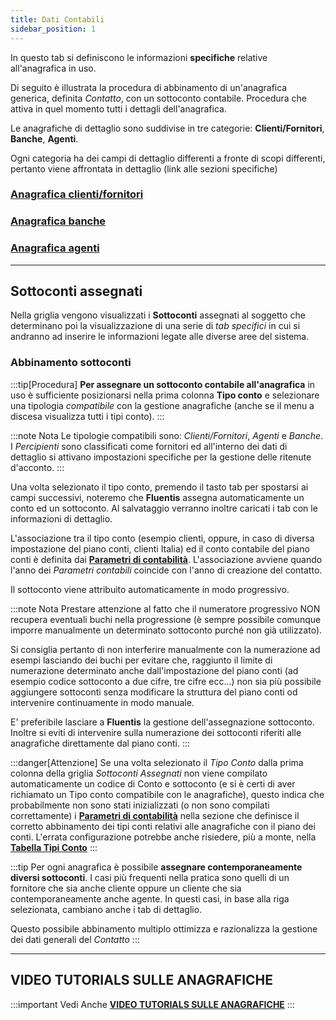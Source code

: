 ```yaml
---
title: Dati Contabili
sidebar_position: 1
---
```

In questo tab si definiscono le informazioni **specifiche** relative all'anagrafica in uso.

Di seguito è illustrata la procedura di abbinamento di un'anagrafica generica, definita *Contatto*, con un sottoconto contabile. Procedura che attiva in quel momento tutti i dettagli dell'anagrafica.

Le anagrafiche di dettaglio sono suddivise in tre categorie: **Clienti/Fornitori**, **Banche**, **Agenti**.

Ogni categoria ha dei campi di dettaglio differenti a fronte di scopi differenti, pertanto viene affrontata in dettaglio (link alle sezioni specifiche)


### [Anagrafica clienti/fornitori](/docs/erp-home/registers/contacts/create-new-contact/accounting-data/customer-vendors-data/finance)

### [Anagrafica banche](/docs/erp-home/registers/contacts/create-new-contact/accounting-data/bank-registry/references)

### [Anagrafica agenti](/docs/erp-home/registers/contacts/create-new-contact/accounting-data/agent-registry/analytic)


---



## Sottoconti assegnati

Nella griglia vengono visualizzati i **Sottoconti** assegnati al soggetto che determinano poi la visualizzazione di una serie di *tab specifici* in cui si andranno ad inserire le informazioni legate alle diverse aree del sistema.

### Abbinamento sottoconti
:::tip[Procedura]
**Per assegnare un sottoconto contabile all'anagrafica** in uso è sufficiente posizionarsi nella prima colonna **Tipo conto** e selezionare una tipologia *compatibile* con la gestione anagrafiche (anche se il menu a discesa visualizza tutti i tipi conto).
:::


:::note Nota
Le tipologie compatibili sono: *Clienti/Fornitori*, *Agenti* e *Banche*. I *Percipienti* sono classificati come fornitori ed all'interno dei dati di dettaglio si attivano impostazioni specifiche per la gestione delle ritenute d'acconto.
:::

Una volta selezionato il tipo conto, premendo il tasto tab per spostarsi ai campi successivi, noteremo che **Fluentis** assegna automaticamente un conto ed un sottoconto. Al salvataggio verranno inoltre caricati i tab con le informazioni di dettaglio.

L'associazione tra il tipo conto (esempio clienti, oppure, in caso di diversa impostazione del piano conti, clienti Italia) ed il conto contabile del piano conti è definita dai [**Parametri di contabilità**](/docs/configurations/parameters/finance/accounting-parameters). L'associazione avviene quando l'anno dei *Parametri contabili* coincide con l'anno di creazione del contatto.

Il sottoconto viene attribuito automaticamente in modo progressivo.

:::note Nota
Prestare attenzione al fatto che il numeratore progressivo NON recupera eventuali buchi nella progressione (è sempre possibile comunque imporre manualmente un determinato sottoconto purché non già utilizzato).

Si consiglia pertanto di non interferire manualmente con la numerazione ad esempi lasciando dei buchi per evitare che, raggiunto il limite di numerazione determinato anche dall'impostazione del piano conti (ad esempio codice sottoconto a due cifre, tre cifre ecc...) non sia più possibile aggiungere sottoconti senza modificare la struttura del piano conti od intervenire continuamente in modo manuale.

E' preferibile lasciare a **Fluentis** la gestione dell'assegnazione sottoconto. Inoltre si eviti di intervenire sulla numerazione dei sottoconti riferiti alle anagrafiche direttamente dal piano conti.
:::

:::danger[Attenzione]
Se una volta selezionato il *Tipo Conto* dalla prima colonna della griglia *Sottoconti Assegnati* non viene compilato automaticamente un codice di Conto e sottoconto (e si è certi di aver richiamato un Tipo conto compatibile con le anagrafiche), questo indica che probabilmente non sono stati inizializzati (o non sono compilati correttamente) i [**Parametri di contabilità**](/docs/configurations/parameters/finance/accounting-parameters) nella sezione che definisce il corretto abbinamento dei tipi conti relativi alle anagrafiche con il piano dei conti.
L'errata configurazione potrebbe anche risiedere, più a monte, nella [**Tabella Tipi Conto**](/docs/configurations/tables/finance/account-types)
:::

:::tip
Per ogni anagrafica è possibile **assegnare contemporaneamente diversi sottoconti**. I casi più frequenti nella pratica sono quelli di un fornitore che sia anche cliente oppure un cliente che sia contemporaneamente anche agente. In questi casi, in base alla riga selezionata, cambiano anche i tab di dettaglio.

Questo possibile abbinamento multiplo ottimizza e razionalizza la gestione dei dati generali del *Contatto*
:::


---

## VIDEO TUTORIALS SULLE ANAGRAFICHE

:::important Vedi Anche
[**VIDEO TUTORIALS SULLE ANAGRAFICHE**](/docs/video/finance/intro.md)
:::
 



